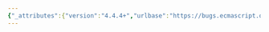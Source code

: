 ```yaml
---
{"_attributes":{"version":"4.4.4+","urlbase":"https://bugs.ecmascript.org/","maintainer":"dherman@mozilla.com"},"bug":{"bug_id":502,"creation_ts":"2012-07-11 18:37:00 -0700","short_desc":"7.8.4: ECAMScript","delta_ts":"2014-12-01 20:16:04 -0800","product":"Draft for 6th Edition","component":"editorial issue","version":"Rev 9: July 8, 2012 Draft","rep_platform":"All","op_sys":"All","bug_status":"VERIFIED","resolution":"FIXED","priority":"Normal","bug_severity":"normal","everconfirmed":true,"reporter":{"uid":"ecmascriptbugs","name":"Norbert"},"assigned_to":{"uid":"allen","name":"Allen Wirfs-Brock"},"long_desc":[{"commentid":1277,"comment_count":0,"who":{"uid":"ecmascriptbugs","name":"Norbert"},"bug_when":"2012-07-11 18:37:06 -0700","thetext":"ECAMScript -> ECMAScript"},{"commentid":1510,"comment_count":1,"who":{"uid":"allen","name":"Allen Wirfs-Brock"},"bug_when":"2012-08-14 17:23:16 -0700","thetext":"fixed in editor's draft"},{"commentid":1744,"comment_count":2,"who":{"uid":"allen","name":"Allen Wirfs-Brock"},"bug_when":"2012-09-28 12:24:32 -0700","thetext":"fixed in rev10, Sept. 27 2012 draft"},{"commentid":9425,"comment_count":3,"who":{"uid":"ecmascriptbugs","name":"Norbert"},"bug_when":"2014-07-20 20:42:35 -0700","thetext":"Checked in rev 26 draft: The misspelling occurs in sections 11.8.4 (which used to be 7.8.4), 8.4, and 9.2.13."},{"commentid":10360,"comment_count":4,"who":{"uid":"allen","name":"Allen Wirfs-Brock"},"bug_when":"2014-10-14 11:50:11 -0700","thetext":"fixed in rev28 editor's draft"},{"commentid":10476,"comment_count":5,"who":{"uid":"allen","name":"Allen Wirfs-Brock"},"bug_when":"2014-10-14 15:18:01 -0700","thetext":"fixed in rev28"},{"commentid":10694,"comment_count":6,"who":{"uid":"ecmascriptbugs","name":"Norbert"},"bug_when":"2014-12-01 20:16:04 -0800","thetext":"Verified fixed in rev 28 draft."}]}}
---
```

